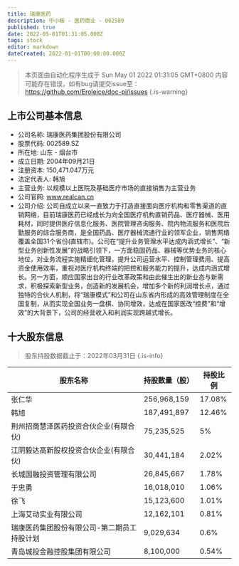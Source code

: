 ```yaml
---
title: 瑞康医药
description: 中小板 - 医药商业 - 002589
published: true
date: 2022-05-01T01:31:05.000Z
tags: stock
editor: markdown
dateCreated: 2022-01-01T00:00:00.000Z
---
```


> 本页面由自动化程序生成于 Sun May 01 2022 01:31:05 GMT+0800
> 内容可能存在错误，如有bug请提交issue至：https://github.com/Eroleice/doc-pi/issues
{.is-warning}

## 上市公司基本信息
- 公司名称: 瑞康医药集团股份有限公司
- 股票代码: 002589.SZ
- 所在地: 山东 - 烟台市
- 成立日期: 2004年09月21日
- 注册资本: 150,471.047万元
- 法定代表人: 韩旭
- 主营业务: 以规模以上医院及基础医疗市场的直接销售为主营业务
- 公司官网: www.realcan.cn
- 公司介绍: 公司自成立以来一直致力于打造直接面向医疗机构和零售渠道的直销网络，目前瑞康医药已经成长为向全国医疗机构直销药品、医疗器械、医用耗材，同时提供医疗信息化服务、医院管理咨询服务、院内物流服务和医院后勤服务的综合服务商，是全国药品、医疗器械流通行业的领军企业，销售网络覆盖全国31个省份(直辖市)。公司在“提升业务管理水平达成内涵式增长”、“新型业务创新性发展”的战略引领下，一方面稳固药品、器械等优势业务的核心地位，对业务流程实施精细化管理，提升公司运营水平、控制管理费用、提高资金使用效率，重视对医疗机构终端的把控和服务能力的提升，达成内涵式增长。另一方面，顺应国家出台的行业改革政策和由此催生出的新业态与新需求，积极探索新型业务，创造新的发展机会，增加多个新的利润增长点，通过独特的合伙人机制，将“瑞康模式”和公司在山东省内形成的高效管理制度在全国复制，从而实现全国业务一盘棋、协同增效，达成在国家医改“控费”和“增效”的大背景下，公司的经营收入和利润实现跨越式增长。


## 十大股东信息
> 股东持股数据截止于：2022年03月31日
{.is-info}

| 股东名称 | 持股数量（股） | 持股比例 |
| --- | --- | --- |
| 张仁华 | 256,968,159 | 17.08% |
| 韩旭 | 187,491,897 | 12.46% |
| 荆州招商慧泽医药投资合伙企业(有限合伙) | 75,235,525 | 5% |
| 江阴毅达高新股权投资合伙企业(有限合伙) | 30,441,184 | 2.02% |
| 长城国融投资管理有限公司 | 26,845,667 | 1.78% |
| 于忠勇 | 16,018,010 | 1.06% |
| 徐飞 | 15,123,600 | 1.01% |
| 上海艾动实业有限公司 | 12,162,101 | 0.81% |
| 瑞康医药集团股份有限公司-第二期员工持股计划 | 9,029,634 | 0.6% |
| 青岛城投金融控股集团有限公司 | 8,100,000 | 0.54% |




